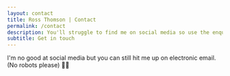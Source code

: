 ```yaml
---
layout: contact
title: Ross Thomson | Contact
permalink: /contact
description: You'll struggle to find me on social media so use the enquiry form here to get in touch. 
subtitle: Get in touch
---
```

I'm no good at social media but you can still hit me up on electronic email.
<br>(No robots please) 🤖❌